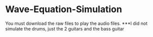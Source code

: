# Wave-Equation-Simulation
You must download the raw files to play the audio files.
***I did not simulate the drums, just the 2 guitars and the bass guitar
